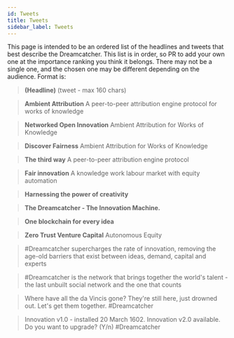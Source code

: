```yaml
---
id: Tweets
title: Tweets
sidebar_label: Tweets
---
```


This page is intended to be an ordered list of the headlines and tweets that best describe the Dreamcatcher. This list is in order, so PR to add your own one at the importance ranking you think it belongs. There may not be a single one, and the chosen one may be different depending on the audience. Format is:

> **(Headline)** (tweet - max 160 chars)

> **Ambient Attribution** A peer-to-peer attribution engine protocol for works of knowledge

> **Networked Open Innovation** Ambient Attribution for Works of Knowledge

> **Discover Fairness** Ambient Attribution for Works of Knowledge

> **The third way** A peer-to-peer attribution engine protocol

> **Fair innovation** A knowledge work labour market with equity automation

> **Harnessing the power of creativity**

> **The Dreamcatcher - The Innovation Machine.**

> **One blockchain for every idea**

> **Zero Trust Venture Capital** Autonomous Equity

> #Dreamcatcher supercharges the rate of innovation, removing the age-old barriers that exist between ideas, demand, capital and experts

> #Dreamcatcher is the network that brings together the world's talent - the last unbuilt social network and the one that counts

> Where have all the da Vincis gone? They're still here, just drowned out. Let's get them together. #Dreamcatcher

> Innovation v1.0 - installed 20 March 1602. Innovation v2.0 available. Do you want to upgrade? (Y/n) #Dreamcatcher
